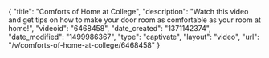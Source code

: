 {
    "title": "Comforts of Home at College",
    "description": "Watch this video and get tips on how to make your door room as comfortable as your room at home!",
    "videoid": "6468458",
    "date_created": "1371142374",
    "date_modified": "1499986367",
    "type": "captivate",
    "layout": "video",
    "url": "\/v\/comforts-of-home-at-college\/6468458"
}
